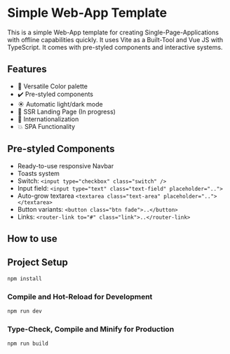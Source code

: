 # Simple Web-App Template

This is a simple Web-App template for creating Single-Page-Applications with offline capabilities quickly. It uses Vite as a Built-Tool and Vue JS with TypeScript. It comes with pre-styled components and interactive systems.

## Features

* 🎨 Versatile Color palette
* ✔️ Pre-styled components
* ☀️ Automatic light/dark mode
* 🤖 SSR Landing Page (In progress)
* 💬 Internationalization
* 💥 SPA Functionality

## Pre-styled Components
* Ready-to-use responsive Navbar
* Toasts system
* Switch: ```<input type="checkbox" class="switch" />```
* Input field: ```<input type="text" class="text-field" placeholder="..">```
* Auto-grow textarea ```<textarea class="text-area" placeholder=".."></textarea>```
* Button variants: ```<button class="btn fade">..</button>```
* Links: ```<router-link to="#" class="link">..</router-link>```

## How to use
<!-- TODO: ADD SESCTION -->

## Project Setup

```sh
npm install
```

### Compile and Hot-Reload for Development

```sh
npm run dev
```

### Type-Check, Compile and Minify for Production

```sh
npm run build
```
